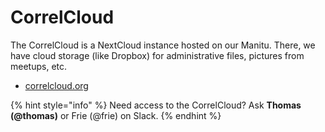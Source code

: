 # CorrelCloud

The CorrelCloud is a NextCloud instance hosted on our Manitu. There, we have cloud storage \(like Dropbox\) for administrative files, pictures from meetups, etc. 

* [correlcloud.org](https://correlcloud.org)

{% hint style="info" %}
Need access to the CorrelCloud? Ask **Thomas \(@thomas\)** or Frie \(@frie\) on Slack.
{% endhint %}

